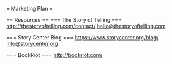 = Marketing Plan =

== Resources ==
=== The Story of Telling === 
http://thestoryoftelling.com/contact/
hello@thestoryoftelling.com 

=== Story Center Blog ===
https://www.storycenter.org/blog/ 
info@storycenter.org 

=== BookRiot ===
http://bookriot.com/
